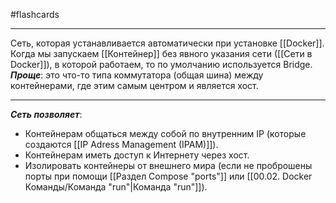 #flashcards 
***
Сеть, которая устанавливается автоматически при установке [[Docker]]. Когда мы запускаем [[Контейнер]] без явного указания сети ([[Сети в Docker]]), в которой работаем, то по умолчанию используется Bridge.
***Проще***: это что-то типа коммутатора (общая шина) между контейнерами, где этим самым центром и является хост.
***
***Сеть позволяет***:
- Контейнерам общаться между собой по внутренним IP (которые создаются [[IP Adress Management (IPAM)]]).
- Контейнерам иметь доступ к Интернету через хост.
- Изолировать контейнеры от внешнего мира (если не проброшены порты при помощи [[Раздел Compose "ports"]] или [[00.02. Docker Команды/Команда "run"|Команда "run"]]).